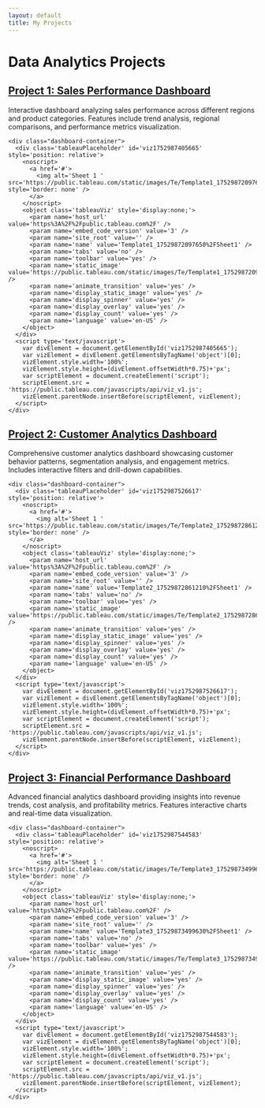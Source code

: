```yaml
---
layout: default
title: My Projects
---
```


<h1>Data Analytics Projects</h1>

<div class="projects-container">
  
  <div class="project-item">
    <h2><a href="/project-sales-performance.html">Project 1: Sales Performance Dashboard</a></h2>
    <p>Interactive dashboard analyzing sales performance across different regions and product categories. Features include trend analysis, regional comparisons, and performance metrics visualization.</p>
    
    <div class="dashboard-container">
      <div class='tableauPlaceholder' id='viz1752987405665' style='position: relative'>
        <noscript>
          <a href='#'>
            <img alt='Sheet 1 ' src='https://public.tableau.com/static/images/Te/Template1_17529872097650/Sheet1/1_rss.png' style='border: none' />
          </a>
        </noscript>
        <object class='tableauViz' style='display:none;'>
          <param name='host_url' value='https%3A%2F%2Fpublic.tableau.com%2F' />
          <param name='embed_code_version' value='3' />
          <param name='site_root' value='' />
          <param name='name' value='Template1_17529872097650%2FSheet1' />
          <param name='tabs' value='no' />
          <param name='toolbar' value='yes' />
          <param name='static_image' value='https://public.tableau.com/static/images/Te/Template1_17529872097650/Sheet1/1.png' />
          <param name='animate_transition' value='yes' />
          <param name='display_static_image' value='yes' />
          <param name='display_spinner' value='yes' />
          <param name='display_overlay' value='yes' />
          <param name='display_count' value='yes' />
          <param name='language' value='en-US' />
        </object>
      </div>
      <script type='text/javascript'>
        var divElement = document.getElementById('viz1752987405665');
        var vizElement = divElement.getElementsByTagName('object')[0];
        vizElement.style.width='100%';
        vizElement.style.height=(divElement.offsetWidth*0.75)+'px';
        var scriptElement = document.createElement('script');
        scriptElement.src = 'https://public.tableau.com/javascripts/api/viz_v1.js';
        vizElement.parentNode.insertBefore(scriptElement, vizElement);
      </script>
    </div>
  </div>

  <div class="project-item">
    <h2><a href="/project-customer-analytics.html">Project 2: Customer Analytics Dashboard</a></h2>
    <p>Comprehensive customer analytics dashboard showcasing customer behavior patterns, segmentation analysis, and engagement metrics. Includes interactive filters and drill-down capabilities.</p>
    
    <div class="dashboard-container">
      <div class='tableauPlaceholder' id='viz1752987526617' style='position: relative'>
        <noscript>
          <a href='#'>
            <img alt='Sheet 1 ' src='https://public.tableau.com/static/images/Te/Template2_17529872861210/Sheet1/1_rss.png' style='border: none' />
          </a>
        </noscript>
        <object class='tableauViz' style='display:none;'>
          <param name='host_url' value='https%3A%2F%2Fpublic.tableau.com%2F' />
          <param name='embed_code_version' value='3' />
          <param name='site_root' value='' />
          <param name='name' value='Template2_17529872861210%2FSheet1' />
          <param name='tabs' value='no' />
          <param name='toolbar' value='yes' />
          <param name='static_image' value='https://public.tableau.com/static/images/Te/Template2_17529872861210/Sheet1/1.png' />
          <param name='animate_transition' value='yes' />
          <param name='display_static_image' value='yes' />
          <param name='display_spinner' value='yes' />
          <param name='display_overlay' value='yes' />
          <param name='display_count' value='yes' />
          <param name='language' value='en-US' />
        </object>
      </div>
      <script type='text/javascript'>
        var divElement = document.getElementById('viz1752987526617');
        var vizElement = divElement.getElementsByTagName('object')[0];
        vizElement.style.width='100%';
        vizElement.style.height=(divElement.offsetWidth*0.75)+'px';
        var scriptElement = document.createElement('script');
        scriptElement.src = 'https://public.tableau.com/javascripts/api/viz_v1.js';
        vizElement.parentNode.insertBefore(scriptElement, vizElement);
      </script>
    </div>
  </div>

  <div class="project-item">
    <h2><a href="/project-financial-performance.html">Project 3: Financial Performance Dashboard</a></h2>
    <p>Advanced financial analytics dashboard providing insights into revenue trends, cost analysis, and profitability metrics. Features interactive charts and real-time data visualization.</p>
    
    <div class="dashboard-container">
      <div class='tableauPlaceholder' id='viz1752987544583' style='position: relative'>
        <noscript>
          <a href='#'>
            <img alt='Sheet 1 ' src='https://public.tableau.com/static/images/Te/Template3_17529873499630/Sheet1/1_rss.png' style='border: none' />
          </a>
        </noscript>
        <object class='tableauViz' style='display:none;'>
          <param name='host_url' value='https%3A%2F%2Fpublic.tableau.com%2F' />
          <param name='embed_code_version' value='3' />
          <param name='site_root' value='' />
          <param name='name' value='Template3_17529873499630%2FSheet1' />
          <param name='tabs' value='no' />
          <param name='toolbar' value='yes' />
          <param name='static_image' value='https://public.tableau.com/static/images/Te/Template3_17529873499630/Sheet1/1.png' />
          <param name='animate_transition' value='yes' />
          <param name='display_static_image' value='yes' />
          <param name='display_spinner' value='yes' />
          <param name='display_overlay' value='yes' />
          <param name='display_count' value='yes' />
          <param name='language' value='en-US' />
        </object>
      </div>
      <script type='text/javascript'>
        var divElement = document.getElementById('viz1752987544583');
        var vizElement = divElement.getElementsByTagName('object')[0];
        vizElement.style.width='100%';
        vizElement.style.height=(divElement.offsetWidth*0.75)+'px';
        var scriptElement = document.createElement('script');
        scriptElement.src = 'https://public.tableau.com/javascripts/api/viz_v1.js';
        vizElement.parentNode.insertBefore(scriptElement, vizElement);
      </script>
    </div>
  </div>

</div> 